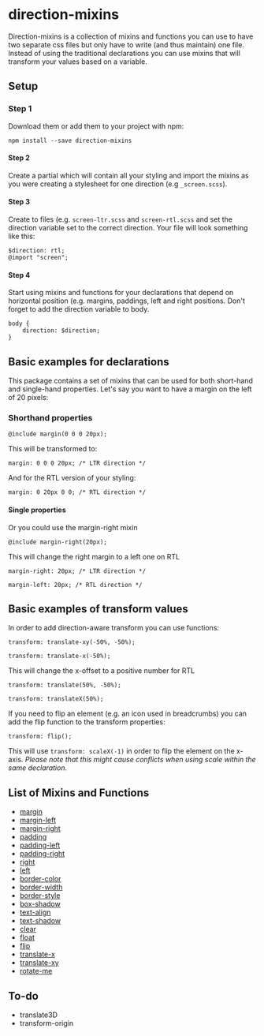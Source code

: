 # direction-mixins
Direction-mixins is a collection of mixins and functions you can use to have two separate css files but only have to write (and thus maintain) one file.
Instead of using the traditional declarations you can use mixins that will transform your values based on a variable.

## Setup

### Step 1
Download them or add them to your project with npm:

```
npm install --save direction-mixins
```

#### Step 2
Create a partial which will contain all your styling and import the mixins as you were creating a stylesheet for one direction (e.g `_screen.scss`).


#### Step 3
Create to files (e.g. `screen-ltr.scss` and `screen-rtl.scss` and set the direction variable set to the correct direction. Your file will look something like this:

```
$direction: rtl;
@import "screen";
```

#### Step 4
Start using mixins and functions for your declarations that depend on horizontal position (e.g. margins, paddings, left and right positions. Don't forget to add the direction variable to body.

```
body {
	direction: $direction;
}
```



## Basic examples for declarations
This package contains a set of mixins that can be used for both short-hand and single-hand properties. Let's say you want to have a margin on the left of 20 pixels:


### Shorthand properties

```
@include margin(0 0 0 20px);
```

This will be transformed to:

```
margin: 0 0 0 20px; /* LTR direction */
```

And for the RTL version of your styling:

```
margin: 0 20px 0 0; /* RTL direction */
```

#### Single properties

Or you could use the margin-right mixin

```
@include margin-right(20px);
```

This will change the right margin to a left one on RTL

```
margin-right: 20px; /* LTR direction */
```

```
margin-left: 20px; /* RTL direction */
```

## Basic examples of transform values
In order to add direction-aware transform you can use functions:

```
transform: translate-xy(-50%, -50%);
```

```
transform: translate-x(-50%);
```

This will change the x-offset to a positive number for RTL

```
transform: translate(50%, -50%);
```

```
transform: translateX(50%);
```

If you need to flip an element (e.g. an icon used in breadcrumbs) you can add the flip function to the transform properties:

```
transform: flip();
```

This will use ```transform: scaleX(-1)``` in order to flip the element on the x-axis. 
*Please note that this might cause conflicts when using scale within the same declaration.*

## List of Mixins and Functions

- [margin](./direction/mixins/_mixin-margin.scss)
- [margin-left](./direction/mixins/_mixin-margin-left.scss)
- [margin-right](./direction/mixins/_mixin-margin-right.scss)
- [padding](./direction/mixins/_mixin-padding.scss)
- [padding-left](./direction/mixins/_mixin-padding-left.scss)
- [padding-right](./direction/mixins/_mixin-padding-right.scss)
- [right](./direction/mixins/_mixin-right.scss)
- [left](./direction/mixins/_mixin-left.scss)
- [border-color](./direction/mixins/_mixin-border-color.scss)
- [border-width](./direction/mixins/_mixin-border-width.scss)
- [border-style](./direction/mixins/_mixin-border-style.scss)
- [box-shadow](./direction/mixins/_mixin-box-shadow.scss)
- [text-align](./direction/mixins/_mixin-text-align.scss)
- [text-shadow](./direction/mixins/_mixin-text-shadow.scss)
- [clear](./direction/function/_mixin-clear.scss)
- [float](./direction/function/_mixin-float.scss)
- [flip](./direction/function/_function-flip.scss)
- [translate-x](./direction/function/_function-translate-x.scss)
- [translate-xy](./direction/function/_function-translate-xy.scss)
- [rotate-me](./direction/function/_function-rotate-me.scss)

## To-do
- translate3D
- transform-origin
